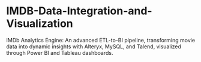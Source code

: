 # IMDB-Data-Integration-and-Visualization
 IMDb Analytics Engine: An advanced ETL-to-BI pipeline, transforming movie data into dynamic insights with Alteryx, MySQL, and Talend, visualized through Power BI and Tableau dashboards.
